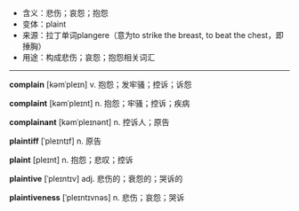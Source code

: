 - <span class="definition">含义：悲伤；哀怨；抱怨</span>
- <span class="definition">变体：plaint</span>
- <span class="definition">来源：拉丁单词plangere（意为to strike the breast, to beat the chest，即捶胸）</span>
- <span class="definition">用途：构成悲伤；哀怨；抱怨相关词汇</span>

---

<span class="vocabulary">**complain**</span> [kəmˈpleɪn] v. 抱怨；发牢骚；控诉；诉怨

<span class="vocabulary">**complaint**</span> [kəmˈpleɪnt] n. 抱怨；牢骚；控诉；疾病

<span class="vocabulary">**complainant**</span> [kəmˈpleɪnənt] n. 控诉人；原告

<span class="vocabulary">**plaintiff**</span> [ˈpleɪntɪf] n. 原告

<span class="vocabulary">**plaint**</span> [pleɪnt] n. 抱怨；悲叹；控诉  

<span class="vocabulary">**plaintive**</span> [ˈpleɪntɪv] adj. 悲伤的；衰怨的；哭诉的  

<span class="vocabulary">**plaintiveness**</span> [ˈpleɪntɪvnəs] n. 悲伤；哀怨；哭诉  

